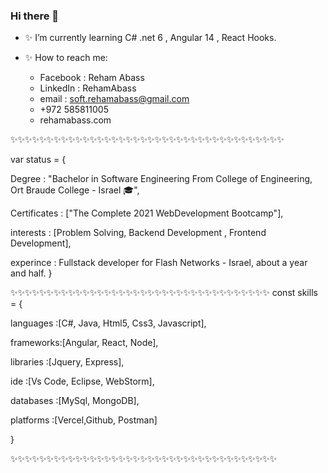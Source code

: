 ### Hi there 👋

<!--
**rehamAbass/rehamAbass** is a  _special_ ✨ repository because its `README.md` (this file) appears on your GitHub profile.
-->
- ✨ I’m currently learning  C# .net 6 , Angular 14 , React Hooks.
- ✨ How to reach me: 
    
    - Facebook : Reham Abass 
    - LinkedIn  : RehamAbass  
    - email : soft.rehamabass@gmail.com
    - +972 585811005
    - rehamabass.com
    
✨✨✨✨✨✨✨✨✨✨✨✨✨✨✨✨✨✨✨✨✨✨✨✨✨✨✨✨✨✨✨✨✨✨✨✨✨✨

var status = 
{ 

Degree       : "Bachelor in Software Engineering From College of Engineering, Ort Braude College - Israel 🎓",

Certificates : ["The Complete 2021 WebDevelopment Bootcamp"],

interests    : [Problem Solving, Backend Development , Frontend Development],

experince    : Fullstack developer for Flash Networks - Israel, about a year and half.
}

✨✨✨✨✨✨✨✨✨✨✨✨✨✨✨✨✨✨✨✨✨✨✨✨✨✨✨✨✨✨✨✨✨✨✨✨
const skills = 
{
 
 languages :[C#,  Java, Html5, Css3, Javascript],
  
 
 frameworks:[Angular, React, Node],
  
 
 libraries :[Jquery,  Express],
  
 
 ide       :[Vs Code, Eclipse, WebStorm],
  
 
 databases :[MySql, MongoDB],
  
 
 platforms :[Vercel,Github, Postman]

}

✨✨✨✨✨✨✨✨✨✨✨✨✨✨✨✨✨✨✨✨✨✨✨✨✨✨✨✨✨✨✨✨✨✨✨✨✨





